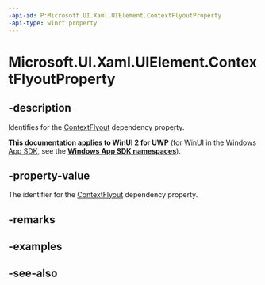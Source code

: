 ```yaml
---
-api-id: P:Microsoft.UI.Xaml.UIElement.ContextFlyoutProperty
-api-type: winrt property
---
```


<!-- Property syntax
public Windows.UI.Xaml.DependencyProperty ContextFlyoutProperty { get; }
-->

# Microsoft.UI.Xaml.UIElement.ContextFlyoutProperty

## -description
Identifies for the [ContextFlyout](uielement_contextflyout.md) dependency property.

**This documentation applies to WinUI 2 for UWP** (for [WinUI](/windows/apps/winui/winui3/) in the [Windows App SDK](/windows/apps/windows-app-sdk/), see the **[Windows App SDK namespaces](/windows/windows-app-sdk/api/winrt/)**).

## -property-value
The identifier for the [ContextFlyout](uielement_contextflyout.md) dependency property.

## -remarks

## -examples

## -see-also
